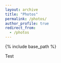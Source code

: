 ```yaml
---
layout: archive
title: "Photos"
permalink: /photos/
author_profile: true
redirect_from:
  - /photos
---
```


{% include base_path %}

Test
